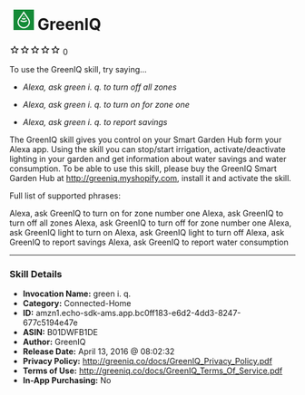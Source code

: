 # &nbsp;<img src="skill_icon" alt="GreenIQ icon" width="36"> GreenIQ
![0 stars](../../images/ic_star_border_black_18dp_1x.png)![0 stars](../../images/ic_star_border_black_18dp_1x.png)![0 stars](../../images/ic_star_border_black_18dp_1x.png)![0 stars](../../images/ic_star_border_black_18dp_1x.png)![0 stars](../../images/ic_star_border_black_18dp_1x.png) 0

To use the GreenIQ skill, try saying...

* *Alexa, ask green i. q. to turn off all zones*

* *Alexa, ask green i. q. to turn on for zone one*

* *Alexa, ask green i. q. to report savings*

The GreenIQ skill gives you control on your Smart Garden Hub form your Alexa app. 
Using the skill you can stop/start irrigation, activate/deactivate lighting in your garden and get information about water savings and water consumption.
To be able to use this skill, please buy the GreenIQ Smart Garden Hub at http://greeniq.myshopify.com, install it and activate the skill.

Full list of supported phrases:

Alexa, ask GreenIQ to turn on for zone number one
Alexa, ask GreenIQ to turn off all zones
Alexa, ask GreenIQ to turn off for zone number one
Alexa, ask GreenIQ light to turn on
Alexa, ask GreenIQ light to turn off
Alexa, ask GreenIQ to report savings
Alexa, ask GreenIQ to report water consumption

***

### Skill Details

* **Invocation Name:** green i. q.
* **Category:** Connected-Home
* **ID:** amzn1.echo-sdk-ams.app.bc0ff183-e6d2-4dd3-8247-677c5194e47e
* **ASIN:** B01DWFB1DE
* **Author:** GreenIQ
* **Release Date:** April 13, 2016 @ 08:02:32
* **Privacy Policy:** http://greeniq.co/docs/GreenIQ_Privacy_Policy.pdf
* **Terms of Use:** http://greeniq.co/docs/GreenIQ_Terms_Of_Service.pdf
* **In-App Purchasing:** No
